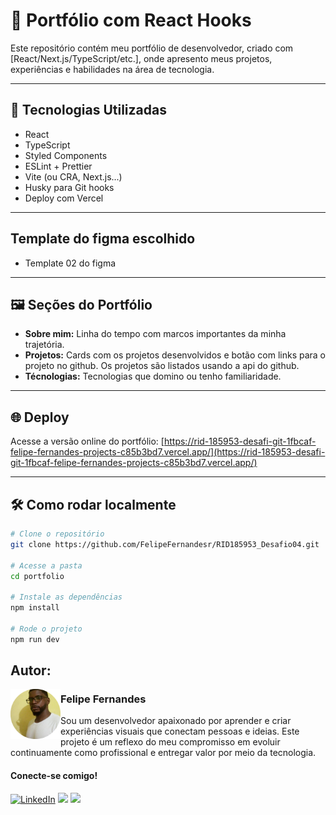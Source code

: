 # 💼 Portfólio com React Hooks

Este repositório contém meu portfólio de desenvolvedor, criado com [React/Next.js/TypeScript/etc.], onde apresento meus projetos, experiências e habilidades na área de tecnologia.

---

## 🚀 Tecnologias Utilizadas

- React
- TypeScript
- Styled Components
- ESLint + Prettier
- Vite (ou CRA, Next.js...)
- Husky para Git hooks
- Deploy com Vercel

---

## Template do figma escolhido

- Template 02 do figma

---

## 🖼️ Seções do Portfólio

- **Sobre mim:** Linha do tempo com marcos importantes da minha trajetória.
- **Projetos:** Cards com os projetos desenvolvidos e botão com links para o projeto no github.
  Os projetos são listados usando a api do github.
- **Técnologias:** Tecnologias que domino ou tenho familiaridade.

---

## 🌐 Deploy

Acesse a versão online do portfólio: [https://rid-185953-desafi-git-1fbcaf-felipe-fernandes-projects-c85b3bd7.vercel.app/](https://rid-185953-desafi-git-1fbcaf-felipe-fernandes-projects-c85b3bd7.vercel.app/)

---

## 🛠️ Como rodar localmente

```bash
# Clone o repositório
git clone https://github.com/FelipeFernandesr/RID185953_Desafio04.git

# Acesse a pasta
cd portfolio

# Instale as dependências
npm install

# Rode o projeto
npm run dev

```

## Autor:

<img  src="https://github.com/FelipeFernandesr/MuseuNacional/blob/main/img/AvatarFelipe.png"  width="80px" align="left" />

### Felipe Fernandes

Sou um desenvolvedor apaixonado por aprender e criar experiências visuais que conectam pessoas e ideias. Este projeto é um reflexo do meu compromisso em evoluir continuamente como profissional e entregar valor por meio da tecnologia.

#### Conecte-se comigo!

[![LinkedIn](https://img.shields.io/badge/linkedin-0A66C2?style=for-the-badge&logo=linkedin&logoColor=white)](https://www.linkedin.com/in/FelipeFernandesr)
<a href = "mailto:felipefrf9@gmail.com"><img src="https://img.shields.io/badge/Gmail-D14836?style=for-the-badge&logo=gmail&logoColor=white" target="_blank"></a>
<a href="https://api.whatsapp.com/send?l=pt_BR&phone=5521979086285" target="_blank"><img src="https://img.shields.io/badge/WhatsApp-25D366?style=for-the-badge&logo=whatsapp&logoColor=white" target="_blank"></a>
